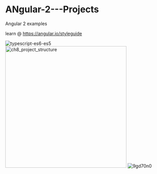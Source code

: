 # ANgular-2---Projects
Angular 2 examples 

learn @ https://angular.io/styleguide



![typescript-es6-es5](https://cloud.githubusercontent.com/assets/11543074/25093996/ad921e4a-235a-11e7-9517-ecb384ad1787.png)
<img width="380" alt="ch8_project_structure" src="https://cloud.githubusercontent.com/assets/11543074/25093998/ad941c7c-235a-11e7-8efd-5c80a2efc44b.png">
![9gd70n0](https://cloud.githubusercontent.com/assets/11543074/25093997/ad923b5a-235a-11e7-8bf4-853384cfcc53.jpg)

